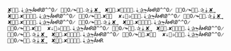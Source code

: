     ✘͢͢ۦོ͢⇣͢✰͢↬ÂмRØ^^O̷ ꦿ⃕O̷↬ۦོ͢✰͢⇣͢✘͢͢⁦  ✘͢͢ۦོ͢✘͢͢ۦོ͢⇣͢✰͢↬ÂмRØ^^O̷ ꦿ⃕O̷↬ۦོ͢✰͢⇣͢✘͢͢⁦  ✘͢͢ۦོ͢✘͢͢ۦོ͢⇣͢✰͢↬ÂмRØ^^O̷ ꦿ⃕O̷↬ۦོ͢✰͢⇣͢✘  ✘͢͢ۦོ͢⇣͢✰͢↬ÂмRØ^^O̷ ꦿ⃕O̷↬ۦོ͢✰͢⇣͢✘͢͢⁦  ✘͢͢ۦོ͢✘͢͢ۦོ͢⇣͢✰͢↬ÂмRØ^^O̷ ꦿ⃕O̷↬ۦོ͢✰͢⇣͢✘͢͢⁦  ✘͢͢ۦོ͢✘͢͢ۦོ͢⇣͢✰͢↬ÂмRØ^^O̷ ꦿ⃕O̷↬ۦོ͢✰͢⇣͢✘  ✘͢͢ۦོ͢⇣͢✰͢↬ÂмRØ^^O̷ ꦿ⃕O̷↬ۦོ͢✰͢⇣͢✘͢͢⁦  ✘͢͢ۦོ͢✘͢͢ۦོ͢⇣͢✰͢↬ÂмRØ^^O̷ ꦿ⃕O̷↬ۦོ͢✰͢⇣͢✘͢͢⁦  ✘͢͢ۦོ͢✘͢͢ۦོ͢⇣͢✰͢↬ÂмRØ^^O̷ ꦿ⃕O̷↬ۦོ͢✰͢⇣͢✘  ✘͢͢ۦོ͢⇣͢✰͢↬ÂмRØ^^O̷ ꦿ⃕O̷↬ۦོ͢✰͢⇣͢✘͢͢⁦  ✘͢͢ۦོ͢✘͢͢ۦོ͢⇣͢✰͢↬ÂмR
